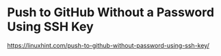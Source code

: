 # Push to GitHub Without a Password Using SSH Key
https://linuxhint.com/push-to-github-without-password-using-ssh-key/
